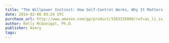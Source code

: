 ```yaml
---
title: "The Willpower Instinct: How Self-Control Works, Why It Matters, and What You Can Do to Get More of It"
date: 2014-02-06 03:24 UTC
purchase_url: http://www.amazon.com/gp/product/1583335080/ref=as_li_ss_tl?ie=UTF8&camp=1789&creative=390957&creativeASIN=1583335080&linkCode=as2&tag=everrail-20
author: Kelly McGonigal, Ph.D.
publisher: Avery
tags:
---
```


